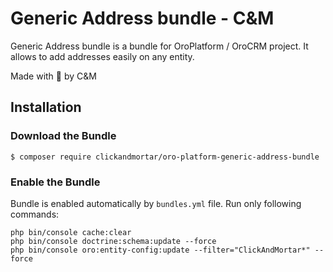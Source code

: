 # Generic Address bundle - C&M

Generic Address bundle is a bundle for OroPlatform / OroCRM project. It allows to add addresses easily on any entity.

Made with :blue_heart: by C&M

## Installation

### Download the Bundle

```console
$ composer require clickandmortar/oro-platform-generic-address-bundle
```

### Enable the Bundle

Bundle is enabled automatically by `bundles.yml` file.
Run only following commands:

```
php bin/console cache:clear
php bin/console doctrine:schema:update --force
php bin/console oro:entity-config:update --filter="ClickAndMortar*" --force
```